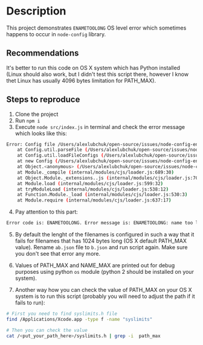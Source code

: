 # Description
This project demonstrates `ENAMETOOLONG` OS level error 
which sometimes happens to occur in `node-config` library.

## Recommendations
It's better to run this code on OS X system which has Python installed (Linux should also work, but I didn't test this script there, however I know thet Linux has usually 4096 bytes limitation for PATH_MAX).

## Steps to reproduce
1. Clone the project
2. Run `npm i`
3. Execute `node src/index.js` in terminal and check the error message which looks like this:

```bash
Error: Config file /Users/alexlubchuk/open-source/issues/node-config-enametoolong-issue/src/a.json:/Users/alexlubchuk/open-source/issues/node-config-enametoolong-issue/src/ab.json:/Users/alexlubchuk/open-source/issues/node-config-enametoolong-issue/src/abcdefghijklmnopqrstu-8.json:/Users/alexlubchuk/open-source/issues/node-config-enametoolong-issue/src/abcdefghijklmnopqrstuvwqyz-1.json:/Users/alexlubchuk/open-source/issues/node-config-enametoolong-issue/src/abcdefghijklmnopqrstuvwqyz-2.json:/Users/alexlubchuk/open-source/issues/node-config-enametoolong-issue/src/abcdefghijklmnopqrstuvwqyz-3.json:/Users/alexlubchuk/open-source/issues/node-config-enametoolong-issue/src/abcdefghijklmnopqrstuvwqyz-4.json:/Users/alexlubchuk/open-source/issues/node-config-enametoolong-issue/src/abcdefghijklmnopqrstuvwqyz-5.json:/Users/alexlubchuk/open-source/issues/node-config-enametoolong-issue/src/abcdefghijklmnopqrstuvwqyz-6.json:/Users/alexlubchuk/open-source/issues/node-config-enametoolong-issue/src/abcdefghijklmnopqrstuvwqyz-7.json/runtime.json cannot be read. Error code is: ENAMETOOLONG. Error message is: ENAMETOOLONG: name too long, open '/Users/alexlubchuk/open-source/issues/node-config-enametoolong-issue/src/a.json:/Users/alexlubchuk/open-source/issues/node-config-enametoolong-issue/src/ab.json:/Users/alexlubchuk/open-source/issues/node-config-enametoolong-issue/src/abcdefghijklmnopqrstu-8.json:/Users/alexlubchuk/open-source/issues/node-config-enametoolong-issue/src/abcdefghijklmnopqrstuvwqyz-1.json:/Users/alexlubchuk/open-source/issues/node-config-enametoolong-issue/src/abcdefghijklmnopqrstuvwqyz-2.json:/Users/alexlubchuk/open-source/issues/node-config-enametoolong-issue/src/abcdefghijklmnopqrstuvwqyz-3.json:/Users/alexlubchuk/open-source/issues/node-config-enametoolong-issue/src/abcdefghijklmnopqrstuvwqyz-4.json:/Users/alexlubchuk/open-source/issues/node-config-enametoolong-issue/src/abcdefghijklmnopqrstuvwqyz-5.json:/Users/alexlubchuk/open-source/issues/node-config-enametoolong-issue/src/abcdefghijklmnopqrstuvwqyz-6.json:/Users/alexlubchuk/open-source/issues/node-config-enametoolong-issue/src/abcdefghijklmnopqrstuvwqyz-7.json/runtime.json'
    at Config.util.parseFile (/Users/alexlubchuk/open-source/issues/node-config-enametoolong-issue/node_modules/config/lib/config.js:771:13)
    at Config.util.loadFileConfigs (/Users/alexlubchuk/open-source/issues/node-config-enametoolong-issue/node_modules/config/lib/config.js:648:26)
    at new Config (/Users/alexlubchuk/open-source/issues/node-config-enametoolong-issue/node_modules/config/lib/config.js:116:27)
    at Object.<anonymous> (/Users/alexlubchuk/open-source/issues/node-config-enametoolong-issue/node_modules/config/lib/config.js:1441:31)
    at Module._compile (internal/modules/cjs/loader.js:689:30)
    at Object.Module._extensions..js (internal/modules/cjs/loader.js:700:10)
    at Module.load (internal/modules/cjs/loader.js:599:32)
    at tryModuleLoad (internal/modules/cjs/loader.js:538:12)
    at Function.Module._load (internal/modules/cjs/loader.js:530:3)
    at Module.require (internal/modules/cjs/loader.js:637:17)
```
4. Pay attention to this part:
```bash
Error code is: ENAMETOOLONG. Error message is: ENAMETOOLONG: name too long
```
5. By default the lenght of the filenames is configured in such a way that it fails for filenames that has 1024 bytes long (OS X default PATH_MAX value). Rename `ab.json` file to `b.json` and run script again. Make sure you don't see that error any more.

6. Values of PATH_MAX and NAME_MAX are printed out for debug purposes using python `os` module (python 2 should be installed on your system).

7. Another way how you can check the value of PATH_MAX on your OS X system is to run this script (probably you will need to adjust the path if it fails to run):

```bash
# First you need to find syslimits.h file
find /Applications/Xcode.app -type f -name "syslimits"

# Then you can check the value
cat /<put_your_path_here>/syslimits.h | grep -i  path_max
```
